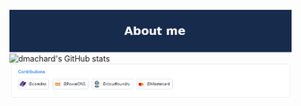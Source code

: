![about me](aboutme.png)
![dmachard's GitHub stats](https://github-readme-stats.vercel.app/api/top-langs/?username=dmachard&layout=compact&show_icons=true&card_width=950&langs_count=12)
![contributions](mycontributions.png)
